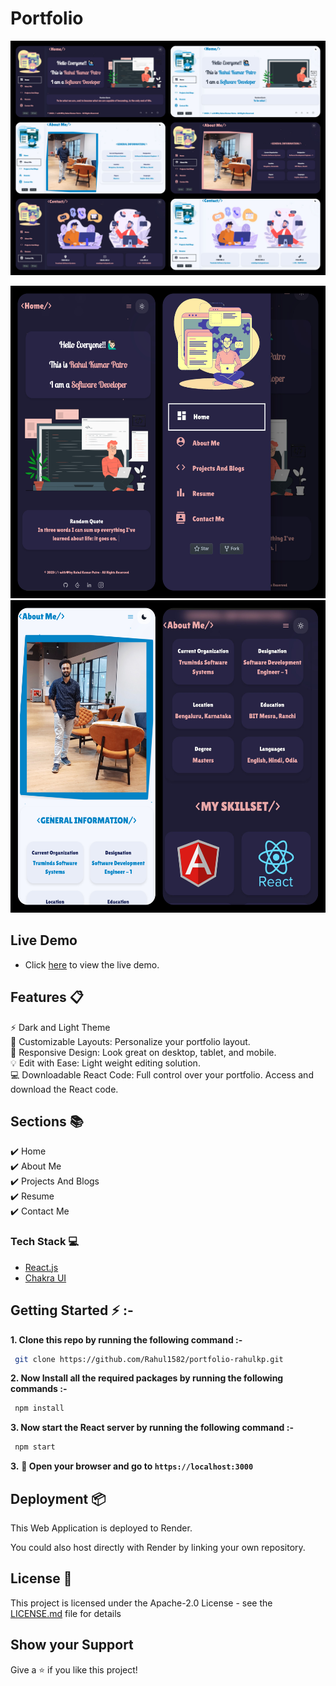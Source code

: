 # Portfolio

<p align="center"> 
  <kbd>
    <a href="https://rahulkp15.onrender.com/" target="_blank"><img src="./images/laptopView.jpg">
  </a>
  </kbd>
</p>

<div display="flex"> 
  <kbd>
 <img src="./images/mobile-view-1.jpg" width="540" height="500">
 <img src="./images/mobile-view-2.jpg" width="535" height="500">
  </kbd>
</div>


## Live Demo 

- Click [here](https://rahulkp15.onrender.com/) to view the live demo.

## Features 📋

⚡️ Dark and Light Theme \
🎨 Customizable Layouts: Personalize your portfolio layout.\
📱 Responsive Design: Look great on desktop, tablet, and mobile.\
💡 Edit with Ease: Light weight editing solution.\
💻 Downloadable React Code: Full control over your portfolio. Access and download the React code.


## Sections 📚

✔️ Home\
✔️ About Me\
✔️ Projects And Blogs\
✔️ Resume\
✔️ Contact Me

### Tech Stack 💻

- [React.js](https://react.dev/)
- [Chakra UI](https://chakra-ui.com/)

## Getting Started ⚡ :-

**1. Clone this repo by running the following command :-**

```bash
 git clone https://github.com/Rahul1582/portfolio-rahulkp.git
```

**2. Now Install all the required packages by running the following commands :-**

```bash
 npm install
```

**3. Now start the React server by running the following command :-**

```bash
 npm start
```

**3.** **🎉 Open your browser and go to `https://localhost:3000`**

## Deployment 📦

This Web Application is deployed to Render.

You could also host directly with Render by linking your own repository.


## License 📄
This project is licensed under the Apache-2.0 License - see the [LICENSE.md](./LICENSE) file for details


## Show your Support

Give a ⭐️ if you like this project!